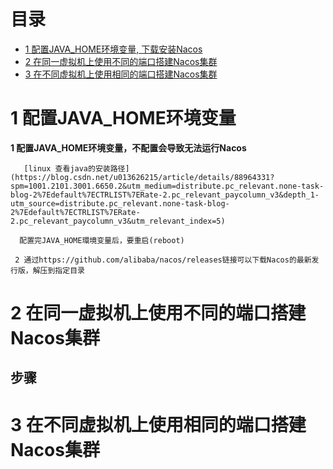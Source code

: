 # 目录
* [1 配置JAVA_HOME环境变量, 下载安装Nacos](#1-配置JAVA_HOME环境变量)
* [2 在同一虚拟机上使用不同的端口搭建Nacos集群](#2-在同一虚拟机上使用不同的端口搭建Nacos集群)
* [3 在不同虚拟机上使用相同的端口搭建Nacos集群](#3-在不同虚拟机上使用相同的端口搭建Nacos集群)

# 1 配置JAVA_HOME环境变量


   **1 配置JAVA_HOME环境变量，不配置会导致无法运行Nacos**
      
       [linux 查看java的安装路径](https://blog.csdn.net/u013626215/article/details/88964331?spm=1001.2101.3001.6650.2&utm_medium=distribute.pc_relevant.none-task-blog-2%7Edefault%7ECTRLIST%7ERate-2.pc_relevant_paycolumn_v3&depth_1-utm_source=distribute.pc_relevant.none-task-blog-2%7Edefault%7ECTRLIST%7ERate-2.pc_relevant_paycolumn_v3&utm_relevant_index=5)

      配置完JAVA_HOME環境变量后，要重启(reboot)
      
     2 通过https://github.com/alibaba/nacos/releases链接可以下载Nacos的最新发行版，解压到指定目录


# 2 在同一虚拟机上使用不同的端口搭建Nacos集群
## 步骤


# 3 在不同虚拟机上使用相同的端口搭建Nacos集群

